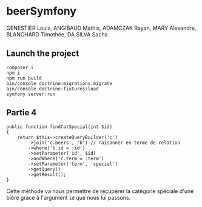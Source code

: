 # beerSymfony

GENESTIER Louis, ANGIBAUD Mathis, ADAMCZAK Rayan, MARY Alexandre, BLANCHARD Timothée, DA SILVA Sacha

## Launch the project
```
composer i  
npm i  
npm run build  
bin/console doctrine:migrations:migrate  
bin/console doctrine:fixtures:load  
symfony server:run  
```

## Partie 4  

```
public function findCatSpecial(int $id)
{
    return $this->createQueryBuilder('c')
        ->join('c.beers', 'b') // raisonner en terme de relation
        ->where('b.id = :id')
        ->setParameter('id', $id)
        ->andWhere('c.term = :term')
        ->setParameter('term', 'special')
        ->getQuery()
        ->getResult();
}
```

Cette méthode va nous permettre de récupérer la catégorie spéciale d'une bière grace
à  l'argument `id` que nous lui passons.